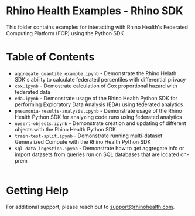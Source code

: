 # Rhino Health Examples - Rhino SDK
This folder contains examples for interacting with Rhino Health's Federated Computing Platform (FCP) using the Python SDK
<br>

# Table of Contents
- `aggregate_quantile_example.ipynb` - Demonstrate the Rhino Helath SDK's ability to calculate federated percentiles with differential privacy
- `cox.ipynb` - Demostrate calculation of Cox proportional hazard with federated data
- `eda.ipynb` - Demonstrate usage of the Rhino Health Python SDK for performing Exploratory Data Analysis (EDA) using federated analytics 
- `pneumonia-results-analysis.ipynb` - Demonstrate usage of the Rhino Health Python SDK for analyzing code runs using federated analytics
- `upsert-objects.ipynb` - Demonstrate creation and updating of different objects with the Rhino Health Python SDK
- `train-test-split.ipynb` - Demonstrate running multi-dataset Generalized Compute with the Rhino Health Python SDK
- `sql-data-ingestion.ipynb` - Demonstrate how to get aggregate info or import datasets from queries run on SQL databases that are located on-prem
<br><br>

# Getting Help
For additional support, please reach out to [support@rhinohealth.com](mailto:support@rhinohealth.com).
